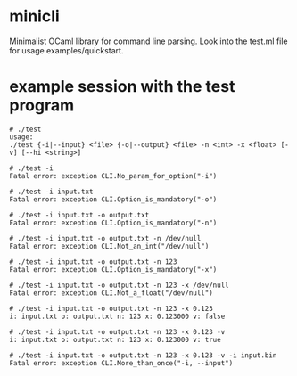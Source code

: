 # minicli

Minimalist OCaml library for command line parsing.
Look into the test.ml file for usage examples/quickstart.

# example session with the test program

    # ./test
    usage:
    ./test {-i|--input} <file> {-o|--output} <file> -n <int> -x <float> [-v] [--hi <string>]

    # ./test -i
    Fatal error: exception CLI.No_param_for_option("-i")

    # ./test -i input.txt
    Fatal error: exception CLI.Option_is_mandatory("-o")

    # ./test -i input.txt -o output.txt
    Fatal error: exception CLI.Option_is_mandatory("-n")

    # ./test -i input.txt -o output.txt -n /dev/null
    Fatal error: exception CLI.Not_an_int("/dev/null")

    # ./test -i input.txt -o output.txt -n 123
    Fatal error: exception CLI.Option_is_mandatory("-x")

    # ./test -i input.txt -o output.txt -n 123 -x /dev/null
    Fatal error: exception CLI.Not_a_float("/dev/null")

    # ./test -i input.txt -o output.txt -n 123 -x 0.123
    i: input.txt o: output.txt n: 123 x: 0.123000 v: false

    # ./test -i input.txt -o output.txt -n 123 -x 0.123 -v
    i: input.txt o: output.txt n: 123 x: 0.123000 v: true

    # ./test -i input.txt -o output.txt -n 123 -x 0.123 -v -i input.bin
    Fatal error: exception CLI.More_than_once("-i, --input")
